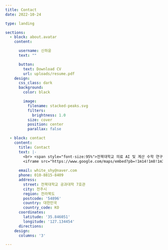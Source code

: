 ```yaml
---
title: Contact
date: 2022-10-24

type: landing

sections:
  - block: about.avatar
    content:

      username: 신하윤
      text: ""

      button:
        text: Download CV
        url: uploads/resume.pdf
    design:
      css_class: dark
      background:
        color: black

        image:
          filename: stacked-peaks.svg
          filters:
            brightness: 1.0
          size: cover
          position: center
          parallax: false

  - block: contact
    content:
      title: Contact
      text: |-
        <br> <span style="font-size:95%">전북대학교 의료 AI 및 계산 수학 연구실 (Macs)의 학부연구생/석사 position에 관심 있으시면 아래로 연락주시면 감사드리겠습니다.</span> <br>
        <iframe src="https://www.google.com/maps/embed?pb=!1m14!1m8!1m3!1d3133.3336544142727!2d127.134454!3d35.846051!3m2!1i1024!2i768!4f13.1!3m3!1m2!1s0x0%3A0x0!2zMzXCsDUwJzQ1LjgiTiAxMjfCsDA4JzA0LjAiRQ!5e0!3m2!1sko!2skr!4v1696304446555" width="600" height="450" style="border:0;" allowfullscreen="" loading="lazy"></iframe>
        
      email: white_shy@naver.com
      phone: 010-8815-8409
      address:
        street: 전북대학교 공과대학 7호관
        city: 전주시
        region: 전라북도
        postcode: '54896'
        country: 대한민국
        country_code: KO
      coordinates:
        latitude: '35.846051'
        longitude: '127.134454'
      directions:
    design:
      columns: '3'

---
```

